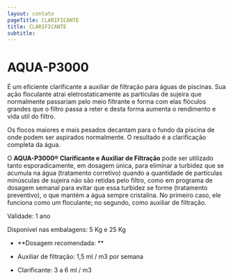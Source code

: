 ```yaml
---
layout: contato
pageTitle: CLARIFICANTE
title: CLARIFICANTE
subtitle: 
---
```


# **AQUA-P3000**

É um eficiente clarificante a auxiliar de filtração para águas de piscinas. Sua ação floculante atrai eletrostaticamente as partículas de sujeira que normalmente passariam pelo meio filtrante e forma com elas flóculos grandes que o filtro passa a reter e desta forma aumenta o rendimento e vida util do filtro. 

Os flocos maiores e mais pesados decantam para o fundo da piscina de onde podem ser aspirados normalmente. O resultado é a clarificação completa da água. 

O **AQUA-P3000® Clarificante e Auxiliar de Filtração** pode ser utilizado tanto esporadicamente, em dosagem única, para eliminar a turbidez que se acumula na água (tratamento corretivo) quando a quantidade de partículas minúsculas de sujeira não são retidas pelo filtro, como em programa de dosagem semanal para evitar que essa turbidez se forme (tratamento preventivo), o que mantém a água sempre cristalina. No primeiro caso, ele funciona como um floculante; no segundo, como auxiliar de filtração.

Validade: 1 ano 

Disponível nas embalagens: 5 Kg e 25 Kg

- **Dosagem recomendada: **

- Auxiliar de filtração: 1,5 ml / m3 por semana
- Clarificante: 3 a 6 ml / m3 


